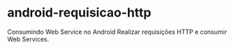 # android-requisicao-http

Consumindo Web Service no Android
Realizar requisições HTTP e consumir Web Services.
